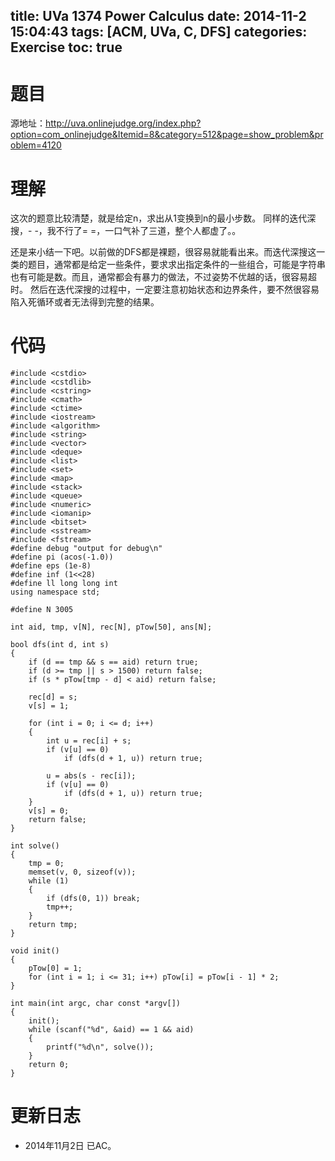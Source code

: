 title: UVa 1374 Power Calculus
date: 2014-11-2 15:04:43
tags: [ACM, UVa, C, DFS]
categories: Exercise
toc: true
---
# 题目	
源地址：http://uva.onlinejudge.org/index.php?option=com_onlinejudge&Itemid=8&category=512&page=show_problem&problem=4120

# 理解
这次的题意比较清楚，就是给定n，求出从1变换到n的最小步数。
同样的迭代深搜，- -，我不行了= =，一口气补了三道，整个人都虚了。。

还是来小结一下吧。以前做的DFS都是裸题，很容易就能看出来。而迭代深搜这一类的题目，通常都是给定一些条件，要求求出指定条件的一些组合，可能是字符串也有可能是数。而且，通常都会有暴力的做法，不过姿势不优越的话，很容易超时。
然后在迭代深搜的过程中，一定要注意初始状态和边界条件，要不然很容易陷入死循环或者无法得到完整的结果。

<!-- more -->

# 代码
```
#include <cstdio>
#include <cstdlib>
#include <cstring>
#include <cmath>
#include <ctime>
#include <iostream>
#include <algorithm>
#include <string>
#include <vector>
#include <deque>
#include <list>
#include <set>
#include <map>
#include <stack>
#include <queue>
#include <numeric>
#include <iomanip>
#include <bitset>
#include <sstream>
#include <fstream>
#define debug "output for debug\n"
#define pi (acos(-1.0))
#define eps (1e-8)
#define inf (1<<28)
#define ll long long int
using namespace std;

#define N 3005

int aid, tmp, v[N], rec[N], pTow[50], ans[N];

bool dfs(int d, int s)
{
    if (d == tmp && s == aid) return true;
    if (d >= tmp || s > 1500) return false;
    if (s * pTow[tmp - d] < aid) return false;

    rec[d] = s;
    v[s] = 1;

    for (int i = 0; i <= d; i++)
    {
        int u = rec[i] + s;
        if (v[u] == 0)
            if (dfs(d + 1, u)) return true;

        u = abs(s - rec[i]);
        if (v[u] == 0)
            if (dfs(d + 1, u)) return true;
    }
    v[s] = 0;
    return false;
}

int solve()
{
    tmp = 0;
    memset(v, 0, sizeof(v));
    while (1)
    {
        if (dfs(0, 1)) break;
        tmp++;
    }
    return tmp;
}

void init()
{
    pTow[0] = 1;
    for (int i = 1; i <= 31; i++) pTow[i] = pTow[i - 1] * 2;
}

int main(int argc, char const *argv[])
{
    init();
    while (scanf("%d", &aid) == 1 && aid)
    {
        printf("%d\n", solve());
    }
    return 0;
}
```

# 更新日志
- 2014年11月2日 已AC。